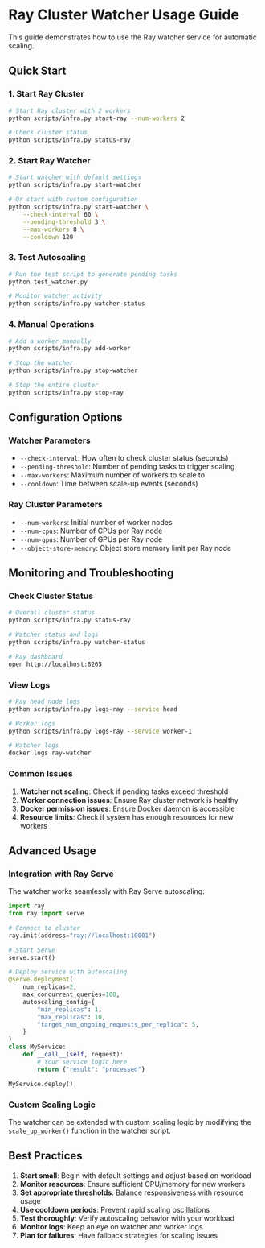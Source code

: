 # Ray Cluster Watcher Usage Guide

This guide demonstrates how to use the Ray watcher service for automatic scaling.

## Quick Start

### 1. Start Ray Cluster
```bash
# Start Ray cluster with 2 workers
python scripts/infra.py start-ray --num-workers 2

# Check cluster status
python scripts/infra.py status-ray
```

### 2. Start Ray Watcher
```bash
# Start watcher with default settings
python scripts/infra.py start-watcher

# Or start with custom configuration
python scripts/infra.py start-watcher \
    --check-interval 60 \
    --pending-threshold 3 \
    --max-workers 8 \
    --cooldown 120
```

### 3. Test Autoscaling
```bash
# Run the test script to generate pending tasks
python test_watcher.py

# Monitor watcher activity
python scripts/infra.py watcher-status
```

### 4. Manual Operations
```bash
# Add a worker manually
python scripts/infra.py add-worker

# Stop the watcher
python scripts/infra.py stop-watcher

# Stop the entire cluster
python scripts/infra.py stop-ray
```

## Configuration Options

### Watcher Parameters
- `--check-interval`: How often to check cluster status (seconds)
- `--pending-threshold`: Number of pending tasks to trigger scaling
- `--max-workers`: Maximum number of workers to scale to
- `--cooldown`: Time between scale-up events (seconds)

### Ray Cluster Parameters
- `--num-workers`: Initial number of worker nodes
- `--num-cpus`: Number of CPUs per Ray node
- `--num-gpus`: Number of GPUs per Ray node
- `--object-store-memory`: Object store memory limit per Ray node

## Monitoring and Troubleshooting

### Check Cluster Status
```bash
# Overall cluster status
python scripts/infra.py status-ray

# Watcher status and logs
python scripts/infra.py watcher-status

# Ray dashboard
open http://localhost:8265
```

### View Logs
```bash
# Ray head node logs
python scripts/infra.py logs-ray --service head

# Worker logs
python scripts/infra.py logs-ray --service worker-1

# Watcher logs
docker logs ray-watcher
```

### Common Issues

1. **Watcher not scaling**: Check if pending tasks exceed threshold
2. **Worker connection issues**: Ensure Ray cluster network is healthy
3. **Docker permission issues**: Ensure Docker daemon is accessible
4. **Resource limits**: Check if system has enough resources for new workers

## Advanced Usage

### Integration with Ray Serve
The watcher works seamlessly with Ray Serve autoscaling:

```python
import ray
from ray import serve

# Connect to cluster
ray.init(address="ray://localhost:10001")

# Start Serve
serve.start()

# Deploy service with autoscaling
@serve.deployment(
    num_replicas=2,
    max_concurrent_queries=100,
    autoscaling_config={
        "min_replicas": 1,
        "max_replicas": 10,
        "target_num_ongoing_requests_per_replica": 5,
    }
)
class MyService:
    def __call__(self, request):
        # Your service logic here
        return {"result": "processed"}

MyService.deploy()
```

### Custom Scaling Logic
The watcher can be extended with custom scaling logic by modifying the `scale_up_worker()` function in the watcher script.

## Best Practices

1. **Start small**: Begin with default settings and adjust based on workload
2. **Monitor resources**: Ensure sufficient CPU/memory for new workers
3. **Set appropriate thresholds**: Balance responsiveness with resource usage
4. **Use cooldown periods**: Prevent rapid scaling oscillations
5. **Test thoroughly**: Verify autoscaling behavior with your workload
6. **Monitor logs**: Keep an eye on watcher and worker logs
7. **Plan for failures**: Have fallback strategies for scaling issues
